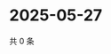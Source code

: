 # 2025-05-27

共 0 条

<!-- BEGIN ZHIHUQUESTIONS -->
<!-- 最后更新时间 Tue May 27 2025 00:13:20 GMT+0800 (China Standard Time) -->

<!-- END ZHIHUQUESTIONS -->
